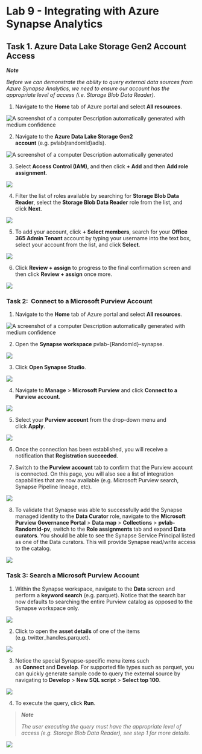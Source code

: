# Lab 9 - Integrating with Azure Synapse Analytics

## Task 1. Azure Data Lake Storage Gen2 Account Access

***Note***

*Before we can demonstrate the ability to query external data sources
from Azure Synapse Analytics, we need to ensure our account has the
appropriate level of access (i.e. Storage Blob Data Reader).*

1.  Navigate to the **Home** tab of Azure portal and select **All
    resources**.

![A screenshot of a computer Description automatically generated with
medium confidence](./media/image1.png)

2.  Navigate to the **Azure Data Lake Storage Gen2
    account** (e.g. pvlab{randomId}adls).

![A screenshot of a computer Description automatically
generated](./media/image2.png)

3.  Select **Access Control (IAM)**, and then click **+ Add** and then
    **Add role assignment**.

![](./media/image3.png)

4.  Filter the list of roles available by searching for **Storage Blob
    Data Reader**, select the **Storage Blob Data Reader** role from the
    list, and click **Next**.

![](./media/image4.png)

5.  To add your account, click **+ Select members**, search for your
    **Office 365 Admin Tenant** account by typing your username into the
    text box, select your account from the list, and click **Select**.

![](./media/image5.png)

6.  Click **Review + assign** to progress to the final confirmation
    screen and then click **Review + assign** once more.

![](./media/image6.png)

### **Task 2:  Connect to a Microsoft Purview Account**

1.  Navigate to the **Home** tab of Azure portal and select **All
    resources**.

![A screenshot of a computer Description automatically generated with
medium confidence](./media/image1.png)

2.  Open the **Synapse workspace** pvlab-{RandomId}-synapse.

![](./media/image7.png)

3.  Click **Open Synapse Studio**.

![](./media/image8.png)

4.  Navigate to **Manage** \> **Microsoft Purview** and click **Connect
    to a Purview account**.

![](./media/image9.png)

5.  Select your **Purview account** from the drop-down menu and
    click **Apply**.

![](./media/image10.png)

6.  Once the connection has been established, you will receive a
    notification that **Registration succeeded**.

7.  Switch to the **Purview account** tab to confirm that the Purview
    account is connected. On this page, you will also see a list of
    integration capabilities that are now available (e.g. Microsoft
    Purview search, Synapse Pipeline lineage, etc).

![](./media/image11.png)

8.  To validate that Synapse was able to successfully add the Synapse
    managed identity to the **Data Curator** role, navigate to
    the **Microsoft Purview Governance Portal** \> **Data
    map** \> **Collections** \> **pvlab-RandomId-pv**, switch to
    the **Role assignments** tab and expand **Data curators**. You
    should be able to see the Synapse Service Principal listed as one of
    the Data curators. This will provide Synapse read/write access to
    the catalog.

![](./media/image12.png)

### **Task 3: Search a Microsoft Purview Account**

1.  Within the Synapse workspace, navigate to the **Data** screen and
    perform a **keyword search** (e.g. parquet). Notice that the search
    bar now defaults to searching the entire Purview catalog as opposed
    to the Synapse workspace only.

![](./media/image13.png)

2.  Click to open the **asset details** of one of the items
    (e.g. twitter_handles.parquet).

![](./media/image14.png)

3.  Notice the special Synapse-specific menu items such
    as **Connect** and **Develop**. For supported file types such as
    parquet, you can quickly generate sample code to query the external
    source by navigating to **Develop** \> **New SQL
    script** \> **Select top 100**.

![](./media/image15.png)

4.  To execute the query, click **Run**.

> ***Note***
>
> *The user executing the query must have the appropriate level of
> access (e.g. Storage Blob Data Reader), see step 1 for more details.*

![](./media/image16.png)
